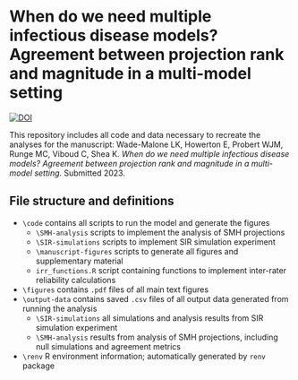 # When do we need multiple infectious disease models? Agreement between projection rank and magnitude in a multi-model setting

[![DOI](https://zenodo.org/badge/DOI/10.5281/zenodo.10498172.svg)](https://doi.org/10.5281/zenodo.10498172)

This repository includes all code and data necessary to recreate the analyses for the manuscript:
Wade-Malone LK, Howerton E, Probert WJM, Runge MC, Viboud C, Shea K. *When do we need multiple infectious disease models? Agreement between projection rank and magnitude in a multi-model setting.* Submitted 2023. 

 ## File structure and definitions
* `\code` contains all scripts to run the model and generate the figures
  * `\SMH-analysis` scripts to implement the analysis of SMH projections
  * `\SIR-simulations` scripts to implement SIR simulation experiment  
  * `\manuscript-figures` scripts to generate all figures and  supplementary material
  * `irr_functions.R` script containing functions to implement inter-rater reliability calculations
* `\figures` contains `.pdf` files of all main text figures 
* `\output-data` contains saved `.csv` files of all output data generated from running the analysis
  * `\SIR-simulations` all simulations and analysis results from SIR simulation experiment 
  * `\SMH-analysis` results from analysis of SMH projections, including null simulations and agreement metrics
* `\renv` R environment information; automatically generated by `renv` package
